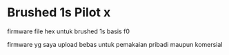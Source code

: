 # Brushed 1s Pilot x

firmware file hex untuk brushed 1s basis f0

firmware yg saya upload bebas untuk pemakaian pribadi maupun komersial
